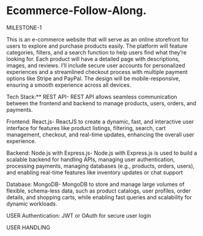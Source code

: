 # Ecommerce-Follow-Along.
MILESTONE-1


This is an e-commerce website that will serve as an online storefront for users to explore and purchase products easily. The platform will feature categories, filters, and a search function to help users find what they’re looking for. Each product will have a detailed page with descriptions, images, and reviews. I’ll include secure user accounts for personalized experiences and a streamlined checkout process with multiple payment options like Stripe and PayPal. The design will be mobile-responsive, ensuring a smooth experience across all devices.


Tech Stack:**
REST API- REST API allows seamless communication between the frontend and backend to manage products, users, orders, and payments.


Frontend: React.js- ReactJS to create a dynamic, fast, and interactive user interface for features like product listings, filtering, search, cart management, checkout, and real-time updates, enhancing the overall user experience.


Backend: Node.js with Express.js- Node.js with Express.js is used to build a scalable backend for handling APIs, managing user authentication, processing payments, managing databases (e.g., products, orders, users), and enabling real-time features like inventory updates or chat support


Database: MongoDB- MongoDB to store and manage large volumes of flexible, schema-less data, such as product catalogs, user profiles, order details, and shopping carts, while enabling fast queries and scalability for dynamic workloads.


USER Authentication: JWT or OAuth for secure user login 


USER HANDLING
